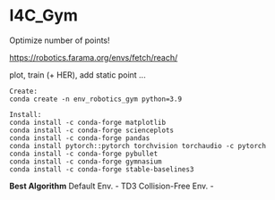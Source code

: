 # I4C_Gym

Optimize number of points!

https://robotics.farama.org/envs/fetch/reach/

plot, train (+ HER), add static point ...

```
Create:
conda create -n env_robotics_gym python=3.9

Install:
conda install -c conda-forge matplotlib
conda install -c conda-forge scienceplots
conda install -c conda-forge pandas
conda install pytorch::pytorch torchvision torchaudio -c pytorch
conda install -c conda-forge pybullet
conda install -c conda-forge gymnasium
conda install -c conda-forge stable-baselines3
```

**Best Algorithm**
Default Env. - TD3
Collision-Free Env. - 
